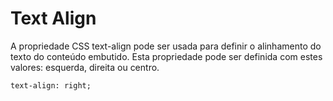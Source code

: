# Text Align

A propriedade CSS text-align pode ser usada para definir o alinhamento do texto do conteúdo embutido. Esta propriedade pode ser definida com estes valores: esquerda, direita ou centro.

```
text-align: right;
```
